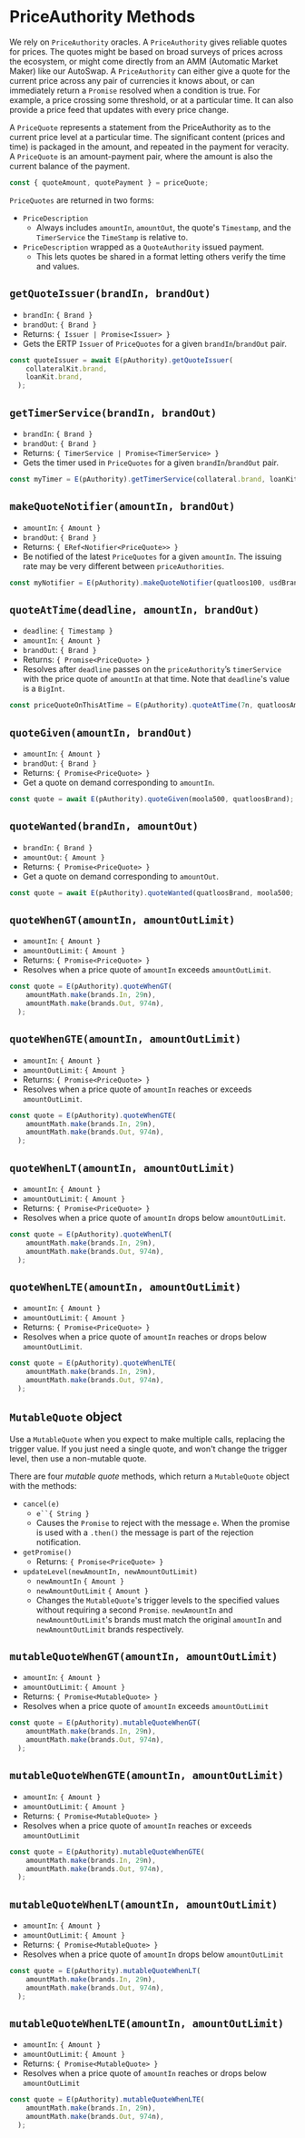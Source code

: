 # PriceAuthority Methods

We rely on `PriceAuthority` oracles. A `PriceAuthority`
gives reliable quotes for prices. The quotes might be based on broad surveys
of prices across the ecosystem, or might come directly from an AMM (Automatic
Market Maker) like our 
AutoSwap. A `PriceAuthority` can either give a quote for the current price 
across any pair of currencies it knows about, or can immediately return a 
`Promise` resolved when a condition is true. For example, a price 
crossing some threshold, or at a particular time. It can also provide a 
price feed that updates with every price change.

A `PriceQuote` represents a statement from the PriceAuthority as to the 
current price level at a particular time. The significant content (prices 
and time) is packaged in the amount, and repeated in the payment for veracity. 
A `PriceQuote` is an amount-payment pair, where the amount is also the current 
balance of the payment.
 
```js
const { quoteAmount, quotePayment } = priceQuote;
```

`PriceQuotes` are returned in two forms: 
- `PriceDescription`
  - Always includes `amountIn`, `amountOut`, the quote's `Timestamp`,
    and the `TimerService` the `TimeStamp` is relative to.
- `PriceDescription` wrapped as a `QuoteAuthority` issued payment. 
  - This lets quotes be shared in a format letting others verify the time and values. 
  
## `getQuoteIssuer(brandIn, brandOut)`
- `brandIn`: `{ Brand }`
- `brandOut`: `{ Brand }`
- Returns: `{ Issuer | Promise<Issuer> }`
- Gets the ERTP `Issuer` of `PriceQuotes` for a given `brandIn`/`brandOut`
  pair. 
```js
const quoteIssuer = await E(pAuthority).getQuoteIssuer(
    collateralKit.brand,
    loanKit.brand,
  );
```  

## `getTimerService(brandIn, brandOut)`
- `brandIn`: `{ Brand }`
- `brandOut`: `{ Brand }`
- Returns: `{ TimerService | Promise<TimerService> }`
- Gets the timer used in `PriceQuotes` for a given `brandIn`/`brandOut` pair. 
```js
const myTimer = E(pAuthority).getTimerService(collateral.brand, loanKit.brand);
```

## `makeQuoteNotifier(amountIn, brandOut)`
- `amountIn`: `{ Amount }`
- `brandOut`: `{ Brand }`
- Returns: `{ ERef<Notifier<PriceQuote>> }`
- Be notified of the latest `PriceQuotes` for a given `amountIn`. The issuing
  rate may be very different between `priceAuthorities`.
```js
const myNotifier = E(pAuthority).makeQuoteNotifier(quatloos100, usdBrand);
```

## `quoteAtTime(deadline, amountIn, brandOut)`
- `deadline`: `{ Timestamp }`
- `amountIn`: `{ Amount }`
- `brandOut`: `{ Brand }`
- Returns: `{ Promise<PriceQuote> }`
- Resolves after `deadline` passes on the `priceAuthority`’s `timerService` with the price 
  quote of `amountIn` at that time. Note that `deadline`'s value is a `BigInt`.
```js
const priceQuoteOnThisAtTime = E(pAuthority).quoteAtTime(7n, quatloosAmount34, usdBrand);
```

## `quoteGiven(amountIn, brandOut)`
- `amountIn`: `{ Amount }`
- `brandOut`: `{ Brand }`
- Returns: `{ Promise<PriceQuote> }`
- Get a quote on demand corresponding to `amountIn`.
```js
const quote = await E(pAuthority).quoteGiven(moola500, quatloosBrand);
```

## `quoteWanted(brandIn, amountOut)`
- `brandIn`: `{ Brand }`
- `amountOut`: `{ Amount }`
- Returns: `{ Promise<PriceQuote> }`
- Get a quote on demand corresponding to `amountOut`.
```js
const quote = await E(pAuthority).quoteWanted(quatloosBrand, moola500;
```

## `quoteWhenGT(amountIn, amountOutLimit)`
- `amountIn`: `{ Amount }`
- `amountOutLimit`: `{ Amount }`
- Returns: `{ Promise<PriceQuote> }`
- Resolves when a price quote of `amountIn` exceeds `amountOutLimit`.
```js
const quote = E(pAuthority).quoteWhenGT(
    amountMath.make(brands.In, 29n),
    amountMath.make(brands.Out, 974n),
  );
```

## `quoteWhenGTE(amountIn, amountOutLimit)`
- `amountIn`: `{ Amount }`
- `amountOutLimit`: `{ Amount }`
- Returns: `{ Promise<PriceQuote> }`
- Resolves when a price quote of `amountIn` reaches or exceeds `amountOutLimit`.
```js
const quote = E(pAuthority).quoteWhenGTE(
    amountMath.make(brands.In, 29n),
    amountMath.make(brands.Out, 974n),
  );
```

## `quoteWhenLT(amountIn, amountOutLimit)`
- `amountIn`: `{ Amount }`
- `amountOutLimit`: `{ Amount }`
- Returns: `{ Promise<PriceQuote> }`
- Resolves when a price quote of `amountIn` drops below `amountOutLimit`.
```js
const quote = E(pAuthority).quoteWhenLT(
    amountMath.make(brands.In, 29n),
    amountMath.make(brands.Out, 974n),
  );
```

## `quoteWhenLTE(amountIn, amountOutLimit)`
- `amountIn`: `{ Amount }`
- `amountOutLimit`: `{ Amount }`
- Returns: `{ Promise<PriceQuote> }`
- Resolves when a price quote of `amountIn` reaches or drops below
  `amountOutLimit`.
```js
const quote = E(pAuthority).quoteWhenLTE(
    amountMath.make(brands.In, 29n),
    amountMath.make(brands.Out, 974n),
  );
```
## `MutableQuote` object

Use a `MutableQuote` when you expect to make multiple calls, replacing the trigger
value. If you just need a single quote, and won't change the trigger level, then use
a non-mutable quote.

There are four *mutable quote* methods, which return a `MutableQuote` object with the methods:
- `cancel(e)`
  - `e``{ String }`
  - Causes the `Promise` to reject with the message `e`. When the promise is used with a `.then()`
    the message is part of the rejection notification. 
- `getPromise()`
  - Returns: `{ Promise<PriceQuote> }`
- `updateLevel(newAmountIn, newAmountOutLimit)`
  - `newAmountIn` `{ Amount }`
  - `newAmountOutLimit` `{ Amount }`
  - Changes the `MutableQuote`'s trigger levels to the specified values without requiring a second `Promise`.
    `newAmountIn` and `newAmountOutLimit`'s brands must match the original `amountIn` and `newAmountOutLimit`
    brands respectively. 
  
## `mutableQuoteWhenGT(amountIn, amountOutLimit)`
- `amountIn`: `{ Amount }`
- `amountOutLimit`: `{ Amount }`
- Returns: `{ Promise<MutableQuote> }`
- Resolves when a price quote of `amountIn` exceeds `amountOutLimit`
```js
const quote = E(pAuthority).mutableQuoteWhenGT(
    amountMath.make(brands.In, 29n),
    amountMath.make(brands.Out, 974n),
  );
```
  
## `mutableQuoteWhenGTE(amountIn, amountOutLimit)`
- `amountIn`: `{ Amount }`
- `amountOutLimit`: `{ Amount }`
- Returns: `{ Promise<MutableQuote> }`
- Resolves when a price quote of `amountIn` reaches or exceeds
  `amountOutLimit`
```js
const quote = E(pAuthority).mutableQuoteWhenGTE(
    amountMath.make(brands.In, 29n),
    amountMath.make(brands.Out, 974n),
  );
```
  
## `mutableQuoteWhenLT(amountIn, amountOutLimit)`
- `amountIn`: `{ Amount }`
- `amountOutLimit`: `{ Amount }`
- Returns: `{ Promise<MutableQuote> }`
- Resolves when a price quote of `amountIn` drops below
  `amountOutLimit`
```js
const quote = E(pAuthority).mutableQuoteWhenLT(
    amountMath.make(brands.In, 29n),
    amountMath.make(brands.Out, 974n),
  );
```

## `mutableQuoteWhenLTE(amountIn, amountOutLimit)`
- `amountIn`: `{ Amount }`
- `amountOutLimit`: `{ Amount }`
- Returns: `{ Promise<MutableQuote> }`
- Resolves when a price quote of `amountIn` reaches or drops below
  `amountOutLimit`
```js
const quote = E(pAuthority).mutableQuoteWhenLTE(
    amountMath.make(brands.In, 29n),
    amountMath.make(brands.Out, 974n),
  );
```
